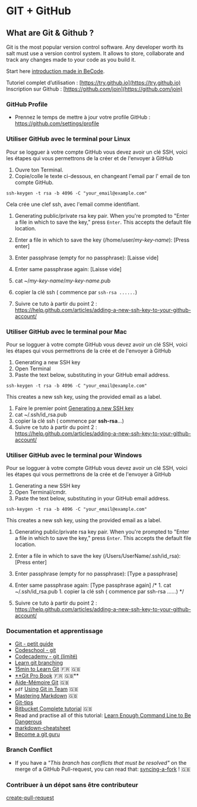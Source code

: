 # GIT + GitHub

## What are Git & Github ?

Git is the most popular version control software. Any developer worth its salt must use a version control system. It allows to store, collaborate and track any changes made to your code as you build it.

Start here [introduction made in BeCode](https://github.com/becodeorg/BeCode/wiki/Git-&-Github).

Tutoriel complet d’utilisation : [https://try.github.io](https://try.github.io)
Inscription sur Github : [https://github.com/join](https://github.com/join)

### GitHub Profile

* Prennez le temps de mettre à jour votre profile GitHub : https://github.com/settings/profile

### Utiliser GitHub avec le terminal pour **Linux**

Pour se logguer à votre compte GitHub vous devez avoir un clé SSH, voici les étapes qui vous permettrons de la créer et de l'envoyer à GitHub

1. Ouvre ton Terminal.
1. Copie/colle le texte ci-dessous, en changeant l'email par l' email de ton compte GitHub.
```
ssh-keygen -t rsa -b 4096 -C "your_email@example.com"
```
Cela crée une clef ssh, avec l'email comme identifiant.

1. Generating public/private rsa key pair.
When you're prompted to "Enter a file in which to save the key," press `Enter`. This accepts the default file location.

1. Enter a file in which to save the key (/home/user/*my-key-name*): [Press enter]
1. Enter passphrase (empty for no passphrase): [Laisse vide]
1. Enter same passphrase again: [Laisse vide]
1. cat ~/*my-key-name*/*my-key-name*.pub
1. copier la clé ssh ( commence par `ssh-rsa ......`)
1. Suivre ce tuto à partir du point 2 : https://help.github.com/articles/adding-a-new-ssh-key-to-your-github-account/

### Utiliser GitHub avec le terminal pour **Mac**

Pour se logguer à votre compte GitHub vous devez avoir un clé SSH, voici les étapes qui vous permettrons de la crée et de l'envoyer à GitHub
1. Generating a new SSH key
1. Open Terminal
1. Paste the text below, substituting in your GitHub email address.
```
ssh-keygen -t rsa -b 4096 -C "your_email@example.com"
```
This creates a new ssh key, using the provided email as a label.
1. Faire le premier point [Generating a new SSH key](https://help.github.com/articles/generating-a-new-ssh-key-and-adding-it-to-the-ssh-agent/)
1. cat ~/.ssh/id_rsa.pub
1. copier la clé ssh ( commence par **ssh-rsa**...)
1. Suivre ce tuto à partir du point 2 : https://help.github.com/articles/adding-a-new-ssh-key-to-your-github-account/

### Utiliser GitHub avec le terminal pour **Windows**

Pour se logguer à votre compte GitHub vous devez avoir un clé SSH, voici les étapes qui vous permettrons de la crée et de l'envoyer à GitHub
1. Generating a new SSH key
1. Open Terminal/cmdr.
1. Paste the text below, substituting in your GitHub email address.
```
ssh-keygen -t rsa -b 4096 -C "your_email@example.com"
```
This creates a new ssh key, using the provided email as a label.
1. Generating public/private rsa key pair.
When you're prompted to "Enter a file in which to save the key," press `Enter`. This accepts the default file location.

1. Enter a file in which to save the key (/Users/UserName/.ssh/id_rsa): [Press enter]
1. Enter passphrase (empty for no passphrase): [Type a passphrase]
1. Enter same passphrase again: [Type passphrase again]
/* 1. cat ~/.ssh/id_rsa.pub 1. copier la clé ssh ( commence par ssh-rsa ......) */
1. Suivre ce tuto à partir du point 2 : https://help.github.com/articles/adding-a-new-ssh-key-to-your-github-account/


### Documentation et apprentissage
* [Git - petit guide](http://rogerdudler.github.io/git-guide/index.fr.html)
* [Codeschool - git ](https://www.codeschool.com/learn/git)
* [Codecademy - git (limité) ](https://www.codecademy.com/courses/learn-git/lessons/git-workflow/exercises/hello-git)
* [Learn git branching](http://learngitbranching.js.org)
* [15min to Learn Git](https://try.github.io) :fr: :uk:
* [**Git Pro Book](http://git-scm.com/book/en/v2) :fr: :uk:**
* [Aide-Mémoire Git](https://services.github.com/on-demand/downloads/github-git-cheat-sheet.pdf) :uk:
* `pdf` [Using Git in Team](01-GIT/documentation/git_2.pdf) :gb:
* [Mastering Markdown](https://guides.github.com/features/mastering-markdown/) :uk:
* [Git-tips](https://github.com/git-tips/tips)
* [Bitbucket Complete tutorial](https://www.atlassian.com/git/tutorials/learn-git-with-bitbucket-cloud) :uk:
* Read and practise all of this tutorial: [Learn Enough Command Line to Be Dangerous](http://www.learnenough.com/command-line/)
* [markdown-cheatsheet](https://guides.github.com/pdfs/markdown-cheatsheet-online.pdf)
* [Become a git guru](https://fr.atlassian.com/git/tutorials)

### Branch Conflict

* If you have a _"This branch has conflicts that must be resolved"_ on the merge of a GitHub Pull-request, you can read that: [syncing-a-fork](https://help.github.com/articles/syncing-a-fork/) ! :uk:

### Contribuer à un dépot sans être contributeur

[create-pull-request](https://services.github.com/on-demand/intro-to-github/create-pull-request)































